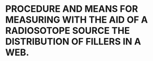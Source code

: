 # PROCEDURE AND MEANS FOR MEASURING WITH THE AID OF A RADIOSOTOPE SOURCE THE DISTRIBUTION OF FILLERS IN A WEB.